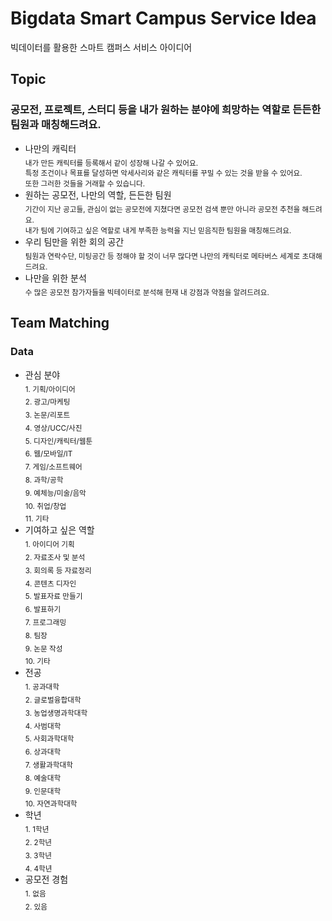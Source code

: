 # Bigdata Smart Campus Service Idea
빅데이터를 활용한 스마트 캠퍼스 서비스 아이디어

## Topic
### 공모전, 프로젝트, 스터디 등을 내가 원하는 분야에 희망하는 역할로 든든한 팀원과 매칭해드려요.

- 나만의 캐릭터   
  <sub>내가 만든 캐릭터를 등록해서 같이 성장해 나갈 수 있어요.   
  특정 조건이나 목표를 달성하면 악세사리와 같은 캐릭터를 꾸밀 수 있는 것을 받을 수 있어요.   
  또한 그러한 것들을 거래할 수 있습니다.</sub>
- 원하는 공모전, 나만의 역할, 든든한 팀원   
  <sub>기간이 지난 공고들, 관심이 없는 공모전에 지쳤다면 공모전 검색 뿐만 아니라 공모전 추천을 해드려요.   
  내가 팀에 기여하고 싶은 역할로 내게 부족한 능력을 지닌 믿음직한 팀원을 매칭해드려요.</sub>
- 우리 팀만을 위한 회의 공간   
  <sub>팀원과 연락수단, 미팅공간 등 정해야 할 것이 너무 많다면 나만의 캐릭터로 메타버스 세계로 초대해드려요.</sub>   
- 나만을 위한 분석   
  <sub>수 많은 공모전 참가자들을 빅테이터로 분석해 현재 내 강점과 약점을 알려드려요.</sub>
  
  
 ## Team Matching
 ### Data
  
  - 관심 분야   
  <sub> 1. 기획/아이디어</sub>    
  <sub> 2. 광고/마케팅</sub>    
  <sub> 3. 논문/리포트</sub>    
  <sub> 4. 영상/UCC/사진</sub>    
  <sub> 5. 디자인/캐릭터/웹툰</sub>    
  <sub> 6. 웹/모바일/IT</sub>    
  <sub> 7. 게임/소프트웨어</sub>    
  <sub> 8. 과학/공학</sub>    
  <sub> 9. 예체능/미술/음악</sub>    
  <sub> 10. 취업/창업</sub>    
  <sub> 11. 기타</sub>   
  - 기여하고 싶은 역할   
  <sub> 1. 아이디어 기획</sub>    
  <sub> 2. 자료조사 및 분석</sub>    
  <sub> 3. 회의록 등 자료정리</sub>    
  <sub> 4. 콘텐츠 디자인</sub>    
  <sub> 5. 발표자료 만들기</sub>    
  <sub> 6. 발표하기</sub>    
  <sub> 7. 프로그래밍</sub>    
  <sub> 8. 팀장</sub>    
  <sub> 9. 논문 작성</sub>    
  <sub> 10. 기타</sub>   
  - 전공   
  <sub> 1. 공과대학</sub>    
  <sub> 2. 글로벌융합대학</sub>    
  <sub> 3. 농업생명과학대학</sub>    
  <sub> 4. 사범대학</sub>    
  <sub> 5. 사회과학대학</sub>    
  <sub> 6. 상과대학</sub>    
  <sub> 7. 생활과학대학</sub>    
  <sub> 8. 예술대학</sub>    
  <sub> 9. 인문대학</sub>    
  <sub> 10. 자연과학대학</sub>   
  - 학년   
  <sub> 1. 1학년</sub>    
  <sub> 2. 2학년</sub>    
  <sub> 3. 3학년</sub>    
  <sub> 4. 4학년</sub>   
  - 공모전 경험   
  <sub> 1. 없음</sub>    
  <sub> 2. 있음</sub> 
